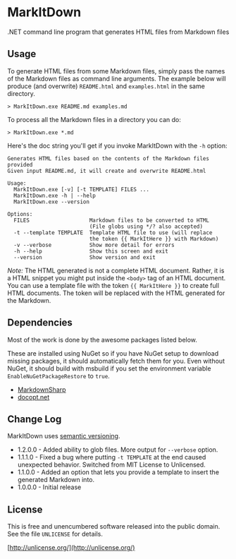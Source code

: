MarkItDown
==========

.NET command line program that generates HTML files from Markdown files 

Usage
-----

To generate HTML files from some Markdown files, simply pass the names of the
Markdown files as command line arguments. The example below will produce
(and overwrite) `README.html` and `examples.html` in the same directory.

    > MarkItDown.exe README.md examples.md

To process all the Markdown files in a directory you can do:

    > MarkItDown.exe *.md

Here's the doc string you'll get if you invoke MarkItDown with the `-h` option:

    Generates HTML files based on the contents of the Markdown files provided
    Given input README.md, it will create and overwrite README.html

    Usage:
      MarkItDown.exe [-v] [-t TEMPLATE] FILES ... 
      MarkItDown.exe -h | --help
      MarkItDown.exe --version

    Options:
      FILES                   Markdown files to be converted to HTML
                              (File globs using */? also accepted)
      -t --template TEMPLATE  Template HTML file to use (will replace 
                              the token {{ MarkItHere }} with Markdown)
      -v --verbose            Show more detail for errors
      -h --help               Show this screen and exit
      --version               Show version and exit

*Note:* The HTML generated is not a complete HTML document. Rather, it is
a HTML snippet you might put inside the `<body>` tag of an HTML document. You
can use a template file with the token `{{ MarkItHere }}` to create full HTML
documents. The token will be replaced with the HTML generated for the Markdown.

Dependencies
------------

Most of the work is done by the awesome packages listed below.

These are installed using NuGet so if you have NuGet setup to download missing
packages, it should automatically fetch them for you. Even without NuGet,
it should build with msbuild if you set the environment variable
`EnableNuGetPackageRestore` to `true`.

- [MarkdownSharp](https://code.google.com/p/markdownsharp/)
- [docopt.net](https://github.com/docopt/docopt.net)

Change Log
---------

MarkItDown uses [semantic versioning](http://semver.org/).

- 1.2.0.0 - Added ability to glob files. More output for `--verbose` option.
- 1.1.1.0 - Fixed a bug where putting `-t TEMPLATE` at the end caused unexpected
    behavior. Switched from MIT License to Unlicensed.
- 1.1.0.0 - Added an option that lets you provide a template to insert the generated
    Markdown into.
- 1.0.0.0 - Initial release

License
-------

This is free and unencumbered software released into the public domain.
See the file `UNLICENSE` for details.

[http://unlicense.org/](http://unlicense.org/)
